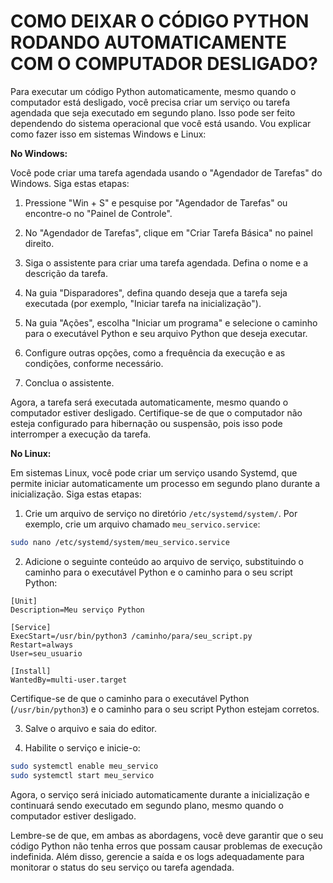 # COMO DEIXAR O CÓDIGO PYTHON RODANDO AUTOMATICAMENTE COM O COMPUTADOR DESLIGADO?
Para executar um código Python automaticamente, mesmo quando o computador está desligado, você precisa criar um serviço ou tarefa agendada que seja executado em segundo plano. Isso pode ser feito dependendo do sistema operacional que você está usando. Vou explicar como fazer isso em sistemas Windows e Linux:

**No Windows:**

Você pode criar uma tarefa agendada usando o "Agendador de Tarefas" do Windows. Siga estas etapas:

1. Pressione "Win + S" e pesquise por "Agendador de Tarefas" ou encontre-o no "Painel de Controle".

2. No "Agendador de Tarefas", clique em "Criar Tarefa Básica" no painel direito.

3. Siga o assistente para criar uma tarefa agendada. Defina o nome e a descrição da tarefa.

4. Na guia "Disparadores", defina quando deseja que a tarefa seja executada (por exemplo, "Iniciar tarefa na inicialização").

5. Na guia "Ações", escolha "Iniciar um programa" e selecione o caminho para o executável Python e seu arquivo Python que deseja executar.

6. Configure outras opções, como a frequência da execução e as condições, conforme necessário.

7. Conclua o assistente.

Agora, a tarefa será executada automaticamente, mesmo quando o computador estiver desligado. Certifique-se de que o computador não esteja configurado para hibernação ou suspensão, pois isso pode interromper a execução da tarefa.

**No Linux:**

Em sistemas Linux, você pode criar um serviço usando Systemd, que permite iniciar automaticamente um processo em segundo plano durante a inicialização. Siga estas etapas:

1. Crie um arquivo de serviço no diretório `/etc/systemd/system/`. Por exemplo, crie um arquivo chamado `meu_servico.service`:

```bash
sudo nano /etc/systemd/system/meu_servico.service
```

2. Adicione o seguinte conteúdo ao arquivo de serviço, substituindo o caminho para o executável Python e o caminho para o seu script Python:

```
[Unit]
Description=Meu serviço Python

[Service]
ExecStart=/usr/bin/python3 /caminho/para/seu_script.py
Restart=always
User=seu_usuario

[Install]
WantedBy=multi-user.target
```

Certifique-se de que o caminho para o executável Python (`/usr/bin/python3`) e o caminho para o seu script Python estejam corretos.

3. Salve o arquivo e saia do editor.

4. Habilite o serviço e inicie-o:

```bash
sudo systemctl enable meu_servico
sudo systemctl start meu_servico
```

Agora, o serviço será iniciado automaticamente durante a inicialização e continuará sendo executado em segundo plano, mesmo quando o computador estiver desligado.

Lembre-se de que, em ambas as abordagens, você deve garantir que o seu código Python não tenha erros que possam causar problemas de execução indefinida. Além disso, gerencie a saída e os logs adequadamente para monitorar o status do seu serviço ou tarefa agendada.